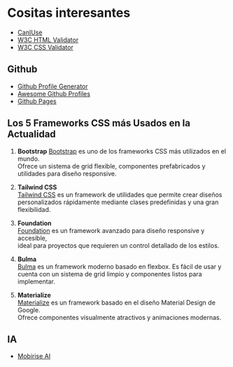 # Cositas interesantes

- [CanIUse](https://caniuse.com/)
- [W3C HTML Validator](https://validator.w3.org/)
- [W3C CSS Validator](https://jigsaw.w3.org/css-validator/)

## Github

- [Github Profile Generator](https://rahuldkjain.github.io/gh-profile-readme-generator/)
- [Awesome Github Profiles](https://zzetao.github.io/awesome-github-profile/)
- [Github Pages](https://pages.github.com/)

## Los 5 Frameworks CSS más Usados en la Actualidad

1. **Bootstrap**
   [Bootstrap](https://getbootstrap.com/) es uno de los frameworks CSS más utilizados en el mundo.  
   Ofrece un sistema de grid flexible, componentes prefabricados y utilidades para diseño responsive.

2. **Tailwind CSS**  
   [Tailwind CSS](https://tailwindcss.com/) es un framework de utilidades que permite crear diseños  
   personalizados rápidamente mediante clases predefinidas y una gran flexibilidad.

3. **Foundation**  
   [Foundation](https://get.foundation/) es un framework avanzado para diseño responsive y accesible,  
   ideal para proyectos que requieren un control detallado de los estilos.

4. **Bulma**  
   [Bulma](https://bulma.io/) es un framework moderno basado en flexbox. Es fácil de usar y cuenta
   con un sistema de grid limpio y componentes listos para implementar.

5. **Materialize**  
   [Materialize](https://materializecss.com/) es un framework basado en el diseño Material Design de Google.  
   Ofrece componentes visualmente atractivos y animaciones modernas.

## IA

- [Mobirise AI](https://ai.mobirise.com/)
